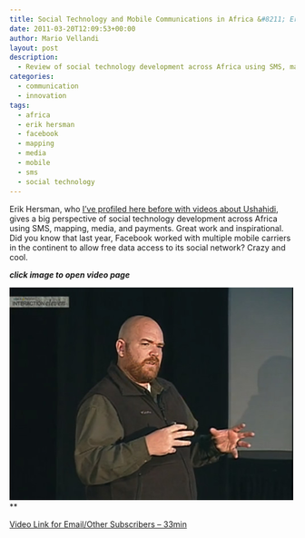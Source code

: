 ```yaml
---
title: Social Technology and Mobile Communications in Africa &#8211; Erik Hersman
date: 2011-03-20T12:09:53+00:00
author: Mario Vellandi
layout: post
description:
  - Review of social technology development across Africa using SMS, mapping, media, and payments. Video of Erik Hersman. Great work and inspirational.
categories:
  - communication
  - innovation
tags:
  - africa
  - erik hersman
  - facebook
  - mapping
  - media
  - mobile
  - sms
  - social technology
---
```

Erik Hersman, who [I&#8217;ve profiled here before with videos about Ushahidi](../ushahidi-social-technology-crisis-mobile-information-mapping-crowdsourcing/), gives a big perspective of social technology development across Africa using SMS, mapping, media, and payments. Great work and inspirational. Did you know that last year, Facebook worked with multiple mobile carriers in the continent to allow free data access to its social network? Crazy and cool.

**_click image to open video page_**

<a href="http://vimeo.com/20309871"><img src="../wp-content/uploads/2011/03/erik-hersman-mobile-computing-africa.jpg" /></a>**

[Video Link for Email/Other Subscribers &#8211; 33min](http://vimeo.com/20309871)
